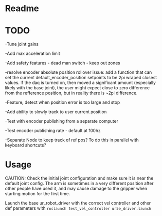 # Readme

# TODO

-Tune joint gains

-Add max acceleration limit

-Add safety features - dead man switch - keep out zones

-resolve encoder absolute position rollover issue: add a function that can set the current default_encoder_position setpoints to be 2pi wraped closest values. If the daq is turned on, then moved a significant amount (especially likely with the base joint), the user might expect close to zero difference from the refference position, but in reality there is ~2pi difference.

-Feature, detect when position error is too large and stop

-Add ability to slowly track to user current position

-Test with encoder publishing from a separate computer

-Test encoder publishing rate - default at 100hz

-Separate Node to keep track of ref pos? To do this in parallel with keyboard shortcuts?

<!-- -Define handling of joint lims inside vel control loop -->

# Usage
CAUTION: Check the initial joint configuration and make sure it is near the default joint config. The arm is sometimes in a very different position after other people have used it, and may cause damage to the gripper when starting motion for the first time.

Launch the base ur_robot_driver with the correct vel controller and other def
parameters with
`roslaunch test_vel_controller ur5e_driver.launch`
